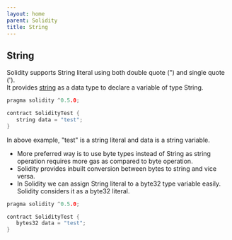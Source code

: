 ```yaml
---
layout: home
parent: Solidity
title: String
---
```


## String
Solidity supports String literal using both double quote (") and single quote ('). <br>
It provides <ins>string</ins> as a data type to declare a variable of type String.
```c++
pragma solidity ^0.5.0;

contract SolidityTest {
   string data = "test";
}
```

In above example, "test" is a string literal and data is a string variable. 
* More preferred way is to use byte types instead of String as string operation requires more gas as compared to byte operation.
* Solidity provides inbuilt conversion between bytes to string and vice versa. 
* In Solidity we can assign String literal to a byte32 type variable easily. Solidity considers it as a byte32 literal.

```c++
pragma solidity ^0.5.0;

contract SolidityTest {
   bytes32 data = "test";
}
```
